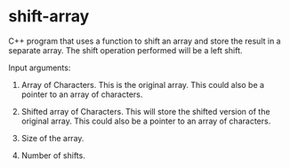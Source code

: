 # shift-array
C++ program that uses a function to shift an array and store the result in a separate array. The shift operation performed will be a left shift.

Input arguments:

1. Array of Characters. This is the original array. This could also be a pointer to an array of characters.

2. Shifted array of Characters. This will store the shifted version of the original array. This could also be a pointer to an array of characters.

3. Size of the array.

4. Number of shifts.
